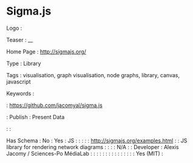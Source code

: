 # Sigma.js

Logo
: ![]()

Teaser
: __

Home Page
: http://sigmajs.org/

Type
: Library

Tags
: visualisation, graph visualisation, node graphs, library, canvas, javascript

Keywords
: 

: https://github.com/jacomyal/sigma.js


: Publish
: Present Data

: 
: 

Has Schema
: No
: Yes
: JS
: 
: 
: 
: 
: http://sigmajs.org/examples.html
: 
: JS library for rendering network diagrams
: 
: 
: 
: N/A
: 
: Developer
: Alexis Jacomy / Sciences-Po MédiaLab 
: 
: 
: 
: 
: 
: 
: 
: 
: 
: 
: 
: 
: 
: 
: Yes (MIT)
: 
